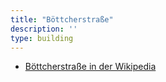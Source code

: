 ```yaml
---
title: "Böttcherstraße"
description: ''
type: building
---
```


* [Böttcherstraße in der Wikipedia](https://de.wikipedia.org/wiki/B%C3%B6ttcherstra%C3%9Fe_(Bremen))
